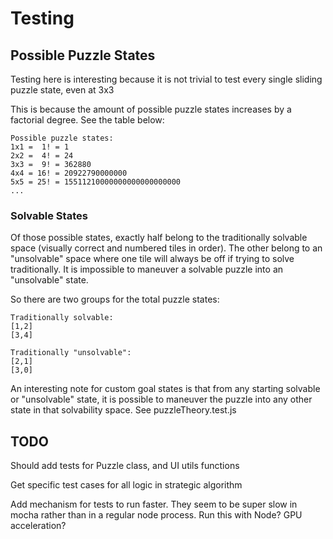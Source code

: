 # Testing

## Possible Puzzle States
Testing here is interesting because it is not trivial to test every single sliding puzzle state, even at 3x3

This is because the amount of possible puzzle states increases by a factorial degree.  See the table below:
```
Possible puzzle states:
1x1 =  1! = 1
2x2 =  4! = 24
3x3 =  9! = 362880
4x4 = 16! = 20922790000000
5x5 = 25! = 15511210000000000000000000
...
```

### Solvable States
Of those possible states, exactly half belong to the traditionally solvable space (visually correct and numbered tiles in order).  The other belong to an "unsolvable" space where one tile will always be off if trying to solve traditionally.  It is impossible to maneuver a solvable puzzle into an "unsolvable" state.

So there are two groups for the total puzzle states:
```
Traditionally solvable:
[1,2]
[3,4]

Traditionally "unsolvable":
[2,1]
[3,0]
```

An interesting note for custom goal states is that from any starting solvable or "unsolvable" state, it is possible to maneuver the puzzle into any other state in that solvability space.  See puzzleTheory.test.js


## TODO

Should add tests for Puzzle class, and UI utils functions

Get specific test cases for all logic in strategic algorithm

Add mechanism for tests to run faster.  They seem to be super slow in mocha rather than in a regular node process.  Run this with Node?  GPU acceleration?